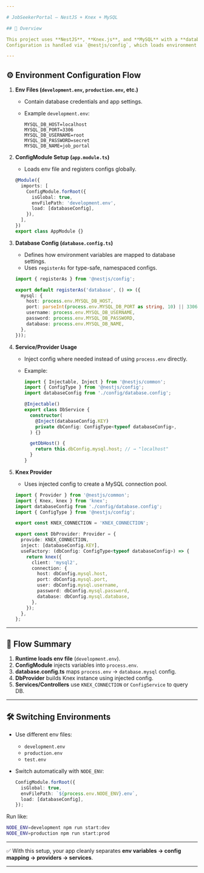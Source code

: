 ```yaml
---

# JobSeekerPortal – NestJS + Knex + MySQL

## 📌 Overview

This project uses **NestJS**, **Knex.js**, and **MySQL** with a **database-first approach**.
Configuration is handled via `@nestjs/config`, which loads environment variables from `.env` files or OS shell exports.

---
```


## ⚙️ Environment Configuration Flow

1. **Env Files (`development.env`, `production.env`, etc.)**

   * Contain database credentials and app settings.
   * Example `development.env`:

     ```env
     MYSQL_DB_HOST=localhost
     MYSQL_DB_PORT=3306
     MYSQL_DB_USERNAME=root
     MYSQL_DB_PASSWORD=secret
     MYSQL_DB_NAME=job_portal
     ```

2. **ConfigModule Setup (`app.module.ts`)**

   * Loads env file and registers configs globally.

   ```ts
   @Module({
     imports: [
       ConfigModule.forRoot({
         isGlobal: true,
         envFilePath: 'development.env',
         load: [databaseConfig],
       }),
     ],
   })
   export class AppModule {}
   ```

3. **Database Config (`database.config.ts`)**

   * Defines how environment variables are mapped to database settings.
   * Uses `registerAs` for type-safe, namespaced configs.

   ```ts
   import { registerAs } from '@nestjs/config';

   export default registerAs('database', () => ({
     mysql: {
       host: process.env.MYSQL_DB_HOST,
       port: parseInt(process.env.MYSQL_DB_PORT as string, 10) || 3306,
       username: process.env.MYSQL_DB_USERNAME,
       password: process.env.MYSQL_DB_PASSWORD,
       database: process.env.MYSQL_DB_NAME,
     },
   }));
   ```

4. **Service/Provider Usage**

   * Inject config where needed instead of using `process.env` directly.
   * Example:

     ```ts
     import { Injectable, Inject } from '@nestjs/common';
     import { ConfigType } from '@nestjs/config';
     import databaseConfig from './config/database.config';

     @Injectable()
     export class DbService {
       constructor(
         @Inject(databaseConfig.KEY)
         private dbConfig: ConfigType<typeof databaseConfig>,
       ) {}

       getDbHost() {
         return this.dbConfig.mysql.host; // → "localhost"
       }
     }
     ```

5. **Knex Provider**

   * Uses injected config to create a MySQL connection pool.

   ```ts
   import { Provider } from '@nestjs/common';
   import { Knex, knex } from 'knex';
   import databaseConfig from './config/database.config';
   import { ConfigType } from '@nestjs/config';

   export const KNEX_CONNECTION = 'KNEX_CONNECTION';

   export const DbProvider: Provider = {
     provide: KNEX_CONNECTION,
     inject: [databaseConfig.KEY],
     useFactory: (dbConfig: ConfigType<typeof databaseConfig>) => {
       return knex({
         client: 'mysql2',
         connection: {
           host: dbConfig.mysql.host,
           port: dbConfig.mysql.port,
           user: dbConfig.mysql.username,
           password: dbConfig.mysql.password,
           database: dbConfig.mysql.database,
         },
       });
     },
   };
   ```

---

## 🔄 Flow Summary

1. **Runtime loads env file** (`development.env`).
2. **ConfigModule** injects variables into `process.env`.
3. **database.config.ts** maps `process.env` → `database.mysql` config.
4. **DbProvider** builds Knex instance using injected config.
5. **Services/Controllers** use `KNEX_CONNECTION` or `ConfigService` to query DB.

---

## 🛠 Switching Environments

* Use different env files:

  * `development.env`
  * `production.env`
  * `test.env`

* Switch automatically with `NODE_ENV`:

  ```ts
  ConfigModule.forRoot({
    isGlobal: true,
    envFilePath: `${process.env.NODE_ENV}.env`,
    load: [databaseConfig],
  });
  ```

Run like:

```bash
NODE_ENV=development npm run start:dev
NODE_ENV=production npm run start:prod
```

---

✅ With this setup, your app cleanly separates **env variables → config mapping → providers → services**.

---